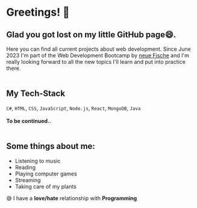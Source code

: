 # Greetings! :wave:

## Glad you got lost on my little GitHub page😄. 

Here you can find all current projects about web development. Since June 2023 I'm part of the Web Development Bootcamp by [neue Fische](https://www.neuefische.de/bootcamp/web-development) and I'm really looking forward to all the new topics I'll learn and put into practice there.
<br/>
<br/>
## My Tech-Stack
`C#`, `HTML`, `CSS`, `JavaScript`, `Node.js`, `React`, `MongoDB`, `Java`\
<br/>
**To be continued..**
<br/>
<br/>
## Some things about me: 

- Listening to music
- Reading
- Playing computer games
- Streaming
- Taking care of my plants

😅 I have a **love/hate** relationship with **Programming**
